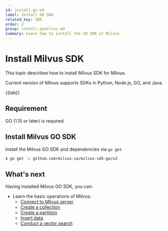 ```yaml
---
id: install-go.md
label: Install GO SDK
related_key: SDK
order: 2
group: install-pymilvus.md
summary: Learn how to install the GO SDK of Milvus.
---
```


# Install Milvus SDK

This topic describes how to install Milvus SDK for Milvus.

Current version of Milvus supports SDKs in Python, Node.js, GO, and Java.

{{tab}}

## Requirement

GO (1.15 or later) is required.

## Install Milvus GO SDK

Install the Milvus GO SDK and dependencies via `go get`.

```bash
$ go get -u github.com/milvus-io/milvus-sdk-go/v2
```

## What's next

Having installed Milvus GO SDK, you can:

- Learn the basic operations of Milvus:
  - [Connect to Milvus server](manage_connection.md)
  - [Create a collection](create_collection.md)
  - [Create a partition](create_partition.md)
  - [Insert data](insert_data.md)
  - [Conduct a vector search](search.md)


